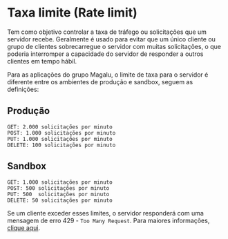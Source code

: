 # Taxa limite (Rate limit)

Tem como objetivo controlar a taxa de tráfego ou solicitações que um servidor recebe. Geralmente é usado para evitar que um único cliente ou grupo de clientes sobrecarregue o servidor com muitas solicitações, o que poderia interromper a capacidade do servidor de responder a outros clientes em tempo hábil.

Para as aplicações do grupo Magalu, o limite de taxa para o servidor é diferente entre os ambientes de produção e sandbox, seguem as definições:

## Produção

```
GET: 2.000 solicitações por minuto
POST: 1.000 solicitações por minuto
PUT: 1.000 solicitações por minuto
DELETE: 100 solicitações por minuto
```

## Sandbox

```
GET: 1.000 solicitações por minuto
POST: 500 solicitações por minuto
PUT: 500  solicitações por minuto
DELETE: 50 solicitações por minuto
```

Se um cliente exceder esses limites, o servidor responderá com uma mensagem de erro 429 - `Too Many Request`. Para maiores informações, [clique aqui](return-code/#erros-de-client---4xx).

